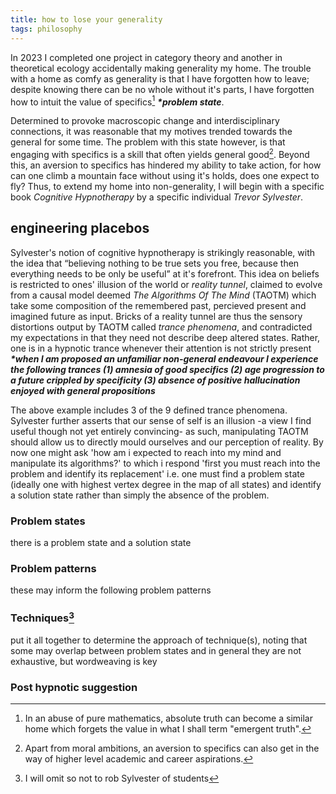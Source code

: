 ```yaml
---
title: how to lose your generality
tags: philosophy
---
```


In 2023 I completed one project in category theory and another in theoretical ecology accidentally making generality my home. The trouble with a home as comfy as generality is that I have forgotten how to leave;<!--more--> despite knowing there can be no whole without it's parts, I have forgotten how to intuit the value of specifics[^1] **_*problem state_**.

Determined to provoke macroscopic change and interdisciplinary connections, it was reasonable that my motives trended towards the general for some time. The problem with this state however, is that engaging with specifics is a skill that often yields general good[^2]. Beyond this, an aversion to specifics has hindered my ability to take action, for how can one climb a mountain face without using it's holds, does one expect to fly? Thus, to extend my home into non-generality, I will begin with a specific book *Cognitive Hypnotherapy* by a specific individual *Trevor Sylvester*.

## engineering placebos 

Sylvester's notion of cognitive hypnotherapy is strikingly reasonable, with the idea that “believing nothing to be true sets you free, because then everything needs to be only be useful” at it's forefront. This idea on beliefs is restricted to ones' illusion of the world or _reality tunnel_, claimed to evolve from a causal model deemed _The Algorithms Of The Mind_ (TAOTM) which take some composition of the remembered past, percieved present and imagined future as input. Bricks of a reality tunnel are thus the sensory distortions output by TAOTM called _trance phenomena_, and contradicted my expectations in that they need not describe deep altered states. Rather, one is in a hypnotic trance whenever their attention is not strictly present **_*when I am proposed an unfamiliar non-general endeavour I experience the following trances (1) amnesia of good specifics (2) age progression to a future crippled by specificity (3) absence of positive hallucination enjoyed with general propositions_**

The above example includes 3 of the 9 defined trance phenomena. Sylvester further asserts that our sense of self is an illusion -a view I find useful though not yet entirely convincing- as such, manipulating TAOTM should allow us to directly mould ourselves and our perception of reality. By now one might ask 'how am i expected to reach into my mind and manipulate its algorithms?' to which i respond 'first you must reach into the problem and identify its replacement' i.e. one must find a problem state (ideally one with highest vertex degree in the map of all states) and identify a solution state rather than simply the absence of the problem.

### Problem states
there is a problem state and a solution state

### Problem patterns
these may inform the following problem patterns

### Techniques[^3]
put it all together to determine the approach of technique(s), noting that some may overlap between problem states and in general they are not exhaustive, but wordweaving is key

### Post hypnotic suggestion

[^1]: In an abuse of pure mathematics, absolute truth can become a similar home which forgets the value in what I shall term "emergent truth".
[^2]: Apart from moral ambitions, an aversion to specifics can also get in the way of higher level academic and career aspirations.
[^3]: I will omit so not to rob Sylvester of students

